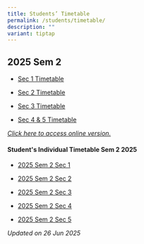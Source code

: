```yaml
---
title: Students’ Timetable
permalink: /students/timetable/
description: ""
variant: tiptap
---
```

<h2>2025 Sem 2</h2>
<ul data-tight="true" class="tight">
<li>
<p><a href="/files/Timetables/Students Timetable/2025_Sem_2_Sec_1_Class_Timetable.pdf" rel="noopener nofollow" target="_blank">Sec 1 Timetable</a>
</p>
</li>
<li>
<p><a href="/files/Timetables/Students Timetable/2025_Sem_2_Sec_2_Class_Timetable.pdf" rel="noopener nofollow" target="_blank">Sec 2 Timetable</a>
</p>
</li>
<li>
<p><a href="/files/Timetables/Students Timetable/2025_Sem_2_Sec_3_Class_Timetable.pdf" rel="noopener nofollow" target="_blank">Sec 3 Timetable</a>
</p>
</li>
<li>
<p><a href="/files/Timetables/Students Timetable/Sec_4_and_5_Class_Timetable.pdf" rel="noopener nofollow" target="_blank">Sec 4 &amp; 5 Timetable</a>
</p>
</li>
</ul>
<p></p>
<p><em><a href="https://yishunsec.edupage.org/timetable/" rel="noopener nofollow" target="_blank">Click here to access online version.</a></em>
</p>
<h4>Student's Individual Timetable Sem 2 2025</h4>
<ul data-tight="true" class="tight">
<li>
<p><a href="https://drive.google.com/drive/folders/1-rVVLlli-6Ajt5MsYbKsqw2v51lgUYeL" rel="noopener nofollow" target="_blank">2025 Sem 2 Sec 1</a>
</p>
</li>
<li>
<p><a href="https://drive.google.com/drive/folders/1CEGcesTQc9D9tMDjHHvwup5oVP8O87nZ" rel="noopener nofollow" target="_blank">2025 Sem 2 Sec 2</a>
</p>
</li>
<li>
<p><a href="https://drive.google.com/drive/folders/1rkvWH3VAC8dotLScMBvp7wxnDH7n-BFo" rel="noopener nofollow" target="_blank">2025 Sem 2 Sec 3</a>
</p>
</li>
<li>
<p><a href="https://drive.google.com/drive/folders/1C9tK03mpgbbCQcwLK28hdYCGujsAP5qH" rel="noopener nofollow" target="_blank">2025 Sem 2 Sec 4</a>
</p>
</li>
<li>
<p><a href="https://drive.google.com/drive/folders/1bQ7xhwokCdPqJq0qNUXOJbmhDg_xVl7B" rel="noopener nofollow" target="_blank">2025 Sem 2 Sec 5</a>
</p>
</li>
</ul>
<p></p>
<p><em>Updated on 26 Jun 2025</em>
</p>